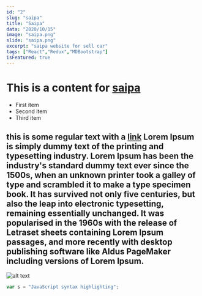 ```yaml
---
id: "2"
slug: "saipa"
title: "Saipa"
data: "2020/10/15"
image: "saipa.png"
slide: "saipa.png"
excerpt: "saipa website for sell car"
tags: ["React","Redux","MDBootstrap"]
isFeatured: true
---
```


# This is a content for [saipa](https://saipa.com)

- First item
- Second item
- Third item

## this is some regular text with a [link](https://saipa.com) Lorem Ipsum is simply dummy text of the printing and typesetting industry. Lorem Ipsum has been the industry's standard dummy text ever since the 1500s, when an unknown printer took a galley of type and scrambled it to make a type specimen book. It has survived not only five centuries, but also the leap into electronic typesetting, remaining essentially unchanged. It was popularised in the 1960s with the release of Letraset sheets containing Lorem Ipsum passages, and more recently with desktop publishing software like Aldus PageMaker including versions of Lorem Ipsum.

![alt text](saipa2.jpg)

```javascript
var s = "JavaScript syntax highlighting";
```

